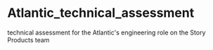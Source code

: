 # Atlantic_technical_assessment
technical assessment for the Atlantic's engineering role on the Story Products team
